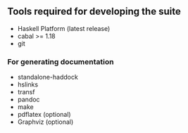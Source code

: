 
## Tools required for developing the suite

* Haskell Platform (latest release)
* cabal >= 1.18
* git

### For generating documentation

* standalone-haddock
* hslinks
* transf
* pandoc
* make
* pdflatex (optional)
* Graphviz (optional)
